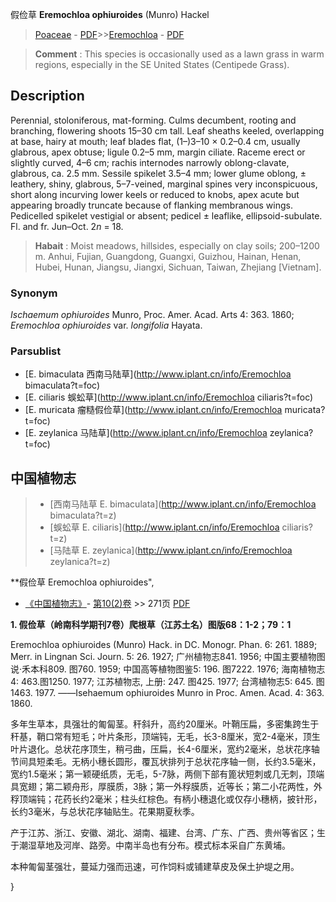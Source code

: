 假俭草 **Eremochloa ophiuroides** (Munro) Hackel

> [Poaceae](http://www.iplant.cn/info/Poaceae?t=foc) - [PDF](http://www.iplant.cn/foc/pdf/Poaceae.pdf)>>[Eremochloa](http://www.iplant.cn/info/Eremochloa?t=foc) - [PDF](http://www.iplant.cn/foc/pdf/Eremochloa.pdf)

> **Comment** : 
> This species is occasionally used as a lawn grass in warm regions, especially in the SE United States (Centipede Grass).

## Description

Perennial, stoloniferous, mat-forming. Culms decumbent, rooting and branching, flowering shoots 15–30 cm tall. Leaf sheaths keeled, overlapping at base, hairy at mouth; leaf blades flat, (1–)3–10 × 0.2–0.4 cm, usually glabrous, apex obtuse; ligule 0.2–5 mm, margin ciliate. Raceme erect or slightly curved, 4–6 cm; rachis internodes narrowly oblong-clavate, glabrous, ca. 2.5 mm. Sessile spikelet 3.5–4 mm; lower glume oblong, ± leathery, shiny, glabrous, 5–7-veined, marginal spines very inconspicuous, short along incurving lower keels or reduced to knobs, apex acute but appearing broadly truncate because of flanking membranous wings. Pedicelled spikelet vestigial or absent; pedicel ± leaflike, ellipsoid-subulate. Fl. and fr. Jun–Oct. 2*n* = 18.

> **Habait** : 
> Moist meadows, hillsides, especially on clay soils; 200–1200 m. Anhui, Fujian, Guangdong, Guangxi, Guizhou, Hainan, Henan, Hubei, Hunan, Jiangsu, Jiangxi, Sichuan, Taiwan, Zhejiang [Vietnam].

### Synonym
*Ischaemum ophiuroides* Munro, Proc. Amer. Acad. Arts 4: 363. 1860; *Eremochloa ophiuroides* var. *longifolia* Hayata.

### Parsublist

* [E.  bimaculata  西南马陆草](http://www.iplant.cn/info/Eremochloa bimaculata?t=foc)
* [E.  ciliaris  蜈蚣草](http://www.iplant.cn/info/Eremochloa ciliaris?t=foc)
* [E.  muricata  瘤糙假俭草](http://www.iplant.cn/info/Eremochloa muricata?t=foc)
* [E.  zeylanica  马陆草](http://www.iplant.cn/info/Eremochloa zeylanica?t=foc)

## 中国植物志

> * [西南马陆草  E.  bimaculata](http://www.iplant.cn/info/Eremochloa bimaculata?t=z)
> * [蜈蚣草  E.  ciliaris](http://www.iplant.cn/info/Eremochloa ciliaris?t=z)
> * [马陆草  E.  zeylanica](http://www.iplant.cn/info/Eremochloa zeylanica?t=z)

**假俭草 Eremochloa ophiuroides",

* [《中国植物志》](http://www.iplant.cn/frps)- [第10(2)卷](http://www.iplant.cn/frps/vol/10(2)) >> 271页 [PDF](http://www.iplant.cn/frps/pdf/10(2)/271.pdf)

**1. 假俭草（岭南科学期刊7卷）爬根草（江苏土名）图版68：1-2；79：1**

Eremochloa ophiuroides (Munro) Hack. in DC. Monogr. Phan. 6: 261. 1889; Merr. in Lingnan Sci. Journ. 5: 26. 1927; 广州植物志841. 1956; 中国主要植物图说·禾本科809. 图760. 1959; 中国高等植物图鉴5: 196. 图7222. 1976; 海南植物志4: 463.图1250. 1977; 江苏植物志, 上册: 247. 图425. 1977; 台湾植物志5: 645. 图1463. 1977. ——Isehaemum ophiuroides Munro in Proc. Amen. Acad. 4: 363. 1860.

多年生草本，具强壮的匍匐茎。秆斜升，高约20厘米。叶鞘压扁，多密集跨生于秆基，鞘口常有短毛；叶片条形，顶端钝，无毛，长3-8厘米，宽2-4毫米，顶生叶片退化。总状花序顶生，稍弓曲，压扁，长4-6厘米，宽约2毫米，总状花序轴节间具短柔毛。无柄小穗长圆形，覆瓦状排列于总状花序轴一侧，长约3.5毫米，宽约1.5毫米；第一颖硬纸质，无毛，5-7脉，两侧下部有篦状短刺或几无刺，顶端具宽翅；第二颖舟形，厚膜质，3脉；第一外稃膜质，近等长；第二小花两性，外稃顶端钝；花药长约2毫米；柱头红棕色。有柄小穗退化或仅存小穗柄，披针形，长约3毫米，与总状花序轴贴生。花果期夏秋季。

产于江苏、浙江、安徽、湖北、湖南、福建、台湾、广东、广西、贵州等省区；生于潮湿草地及河岸、路旁。中南半岛也有分布。模式标本采自广东黄埔。

本种匍匐茎强壮，蔓延力强而迅速，可作饲料或铺建草皮及保土护堤之用。

}